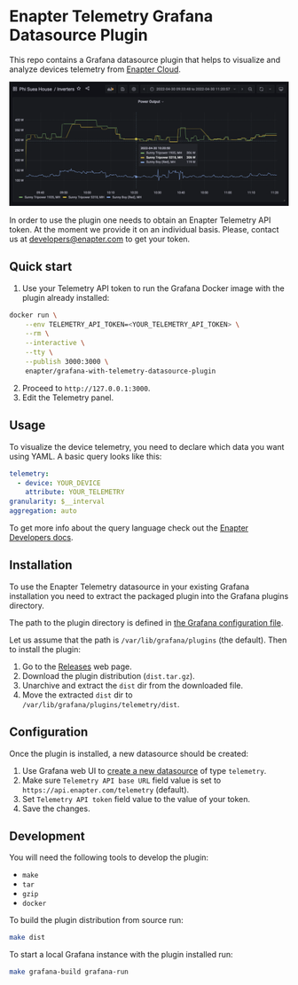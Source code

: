 # Enapter Telemetry Grafana Datasource Plugin

This repo contains a Grafana datasource plugin that helps to visualize and
analyze devices telemetry from [Enapter Cloud](https://handbook.enapter.com/software/cloud/cloud.html).

![Example dashboard.](./example-dashboard.png)

In order to use the plugin one needs to obtain an Enapter Telemetry API token.
At the moment we provide it on an individual basis. Please, contact us at
[developers@enapter.com](mailto:developers@enapter.com) to get your token.

## Quick start

1. Use your Telemetry API token to run the Grafana Docker image with the plugin
   already installed:

```bash
docker run \
	--env TELEMETRY_API_TOKEN=<YOUR_TELEMETRY_API_TOKEN> \
	--rm \
	--interactive \
	--tty \
	--publish 3000:3000 \
	enapter/grafana-with-telemetry-datasource-plugin
```

2. Proceed to `http://127.0.0.1:3000`.
3. Edit the Telemetry panel.

## Usage

To visualize the device telemetry, you need to declare which data you want
using YAML. A basic query looks like this:

```yaml
telemetry:
  - device: YOUR_DEVICE
    attribute: YOUR_TELEMETRY
granularity: $__interval
aggregation: auto
```

To get more info about the query language check out the [Enapter Developers
docs](https://developers.enapter.com/docs/tutorial/custom-dashboards/query-language).

## Installation

To use the Enapter Telemetry datasource in your existing Grafana installation
you need to extract the packaged plugin into the Grafana plugins directory.

The path to the plugin directory is defined in [the Grafana configuration
file](https://grafana.com/docs/grafana/latest/administration/configuration/#plugins).

Let us assume that the path is `/var/lib/grafana/plugins` (the default). Then
to install the plugin:

1. Go to the
   [Releases](https://github.com/Enapter/telemetry-grafana-datasource-plugin/releases)
   web page.
2. Download the plugin distribution (`dist.tar.gz`).
3. Unarchive and extract the `dist` dir from the downloaded file.
4. Move the extracted `dist` dir to `/var/lib/grafana/plugins/telemetry/dist`.

## Configuration

Once the plugin is installed, a new datasource should be created:

1. Use Grafana web UI to [create a new
   datasource](https://grafana.com/docs/grafana/latest/datasources/add-a-data-source/)
   of type `telemetry`.
2. Make sure `Telemetry API base URL` field value is set to
   `https://api.enapter.com/telemetry` (default).
3. Set `Telemetry API token` field value to the value of your token.
4. Save the changes.

## Development

You will need the following tools to develop the plugin:

- `make`
- `tar`
- `gzip`
- `docker`

To build the plugin distribution from source run:

```bash
make dist
```

To start a local Grafana instance with the plugin installed run:

```bash
make grafana-build grafana-run
```
